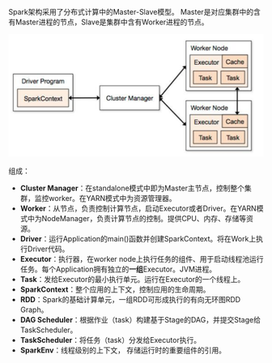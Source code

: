 Spark架构采用了分布式计算中的Master-Slave模型。
Master是对应集群中的含有Master进程的节点，Slave是集群中含有Worker进程的节点。

![](/assets/spark-ac.png)

组成：

* **Cluster Manager**：在standalone模式中即为Master主节点，控制整个集群，监控worker。在YARN模式中为资源管理器。
* **Worker**：从节点，负责控制计算节点，启动Executor或者Driver。在YARN模式中为NodeManager，负责计算节点的控制。提供CPU、内存、存储等资源。
* **Driver**：运行Application的main()函数并创建SparkContext。将在Work上执行Driver代码。
* **Executor**：执行器，在worker node上执行任务的组件、用于启动线程池运行任务。每个Application拥有独立的**一组**Executor。JVM进程。
* **Task**：发给Executor的最小执行单元。运行在Executor的一个线程上。
* **SparkContext**：整个应用的上下文，控制应用的生命周期。
* **RDD**：Spark的基础计算单元，一组RDD可形成执行的有向无环图RDD Graph。
* **DAG Scheduler**：根据作业（task）构建基于Stage的DAG，并提交Stage给TaskScheduler。
* **TaskScheduler**：将任务（task）分发给Executor执行。
* **SparkEnv**：线程级别的上下文， 存储运行时的重要组件的引用。

